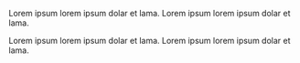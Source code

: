 <div class="row">
  <div class="col-xs-12 col-sm-6">
    <p>Lorem ipsum lorem ipsum dolar et lama. Lorem ipsum lorem ipsum dolar et lama.</p>
  </div>
  <div class="col-xs-12 col-sm-6">
    <p>Lorem ipsum lorem ipsum dolar et lama. Lorem ipsum lorem ipsum dolar et lama.</p>
  </div>
</div>
